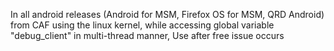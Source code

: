 In all android releases (Android for MSM, Firefox OS for MSM, QRD Android) from CAF using the linux kernel, while accessing global variable "debug_client" in multi-thread manner, Use after free issue occurs
